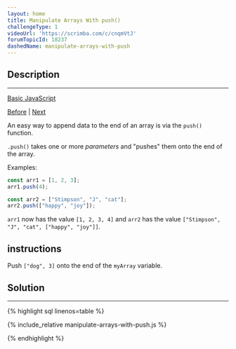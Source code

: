 ```yaml
---
layout: home
title: Manipulate Arrays With push()
challengeType: 1
videoUrl: 'https://scrimba.com/c/cnqmVtJ'
forumTopicId: 18237
dashedName: manipulate-arrays-with-push
---
```


<div class="row">
<div class="columnStmt" markdown="1">

## Description
------

[Basic JavaScript](../basic-javascript/README.html) 

[Before](./access-multi-dimensional-arrays-with-indexes.md)  | [Next](./manipulate-arrays-with-pop.md) 

An easy way to append data to the end of an array is via the `push()` function.

`.push()` takes one or more <dfn>parameters</dfn> and "pushes" them onto the end of the array.

Examples:

```js
const arr1 = [1, 2, 3];
arr1.push(4);

const arr2 = ["Stimpson", "J", "cat"];
arr2.push(["happy", "joy"]);
```

`arr1` now has the value `[1, 2, 3, 4]` and `arr2` has the value `["Stimpson", "J", "cat", ["happy", "joy"]]`.

##  instructions 

Push `["dog", 3]` onto the end of the `myArray` variable.

</div>
<div class="columnSol" markdown="1">

## Solution
------

{% highlight sql linenos=table %}

{% include_relative manipulate-arrays-with-push.js %}

{% endhighlight %}

</div>
</div>

